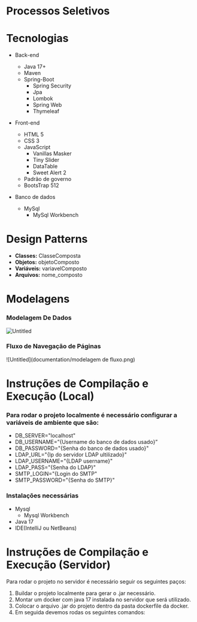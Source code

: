 # Processos Seletivos

# Tecnologias

- Back-end
    - Java 17+
    - Maven
    - Spring-Boot
        - Spring Security
        - Jpa
        - Lombok
        - Spring Web
        - Thymeleaf

- Front-end
    - HTML 5
    - CSS 3
    - JavaScript
        - Vanillas Masker
        - Tiny Slider
        - DataTable
        - Sweet Alert 2
    - Padrão de governo
    - BootsTrap 512

- Banco de dados
    - MySql
        - MySql Workbench

# Design Patterns

- **Classes:** ClasseComposta
- **Objetos:** objetoComposto
- **Variáveis:** variavelComposto
- **Arquivos:** nome_composto

# Modelagens

### Modelagem De Dados

![Untitled](https://prod-files-secure.s3.us-west-2.amazonaws.com/5b3775d6-f482-41f9-9022-efa949e658b2/a4e28dc0-a739-46e0-977f-ddb6a8d3e41b/Untitled.png)

### Fluxo de Navegação de Páginas

![Untitled](documentation/modelagem de fluxo.png)

# **Instruções de Compilação e Execução (Local)**

### Para rodar o projeto localmente é necessário configurar a variáveis de ambiente que são:

- DB_SERVER="localhost"
- DB_USERNAME=”{Username do banco de dados usado}”
- DB_PASSWORD="{Senha do banco de dados usado}"
- LDAP_URL="{Ip do servidor LDAP ultilizado}"
- LDAP_USERNAME="{LDAP username}"
- LDAP_PASS="{Senha do LDAP}"
- SMTP_LOGIN="{Login do SMTP"
- SMTP_PASSWORD="{Senha do SMTP}"

### Instalações necessárias

- Mysql
    - Mysql Workbench
- Java 17
- IDE(IntelliJ ou NetBeans)

# **Instruções de Compilação e Execução (Servidor)**

Para rodar o projeto no servidor é necessário seguir os seguintes paços:

1. Buildar o projeto localmente para gerar o .jar necessário.
2. Montar um docker com java 17  instalada no servidor que será utilizado.
3. Colocar o arquivo .jar do projeto dentro da pasta dockerfile da docker.
4. Em seguida devemos rodas os seguintes comandos:
